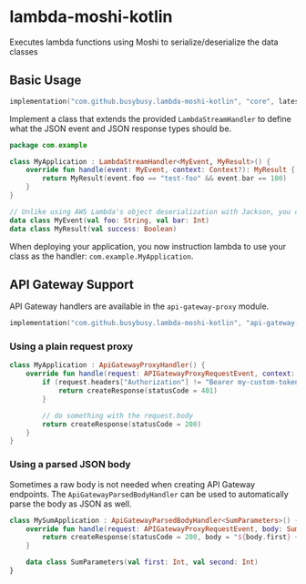 # lambda-moshi-kotlin
Executes lambda functions using Moshi to serialize/deserialize the data classes

## Basic Usage

```kotlin
implementation("com.github.busybusy.lambda-moshi-kotlin", "core", latestVersion)
```

Implement a class that extends the provided `LambdaStreamHandler` to define what the JSON event and JSON response types should be.

```kotlin
package com.example

class MyApplication : LambdaStreamHandler<MyEvent, MyResult>() {
    override fun handle(event: MyEvent, context: Context?): MyResult {
        return MyResult(event.foo == "test-foo" && event.bar == 100)
    }
}

// Unlike using AWS Lambda's object deserialization with Jackson, you can have non-null and required parameters!!
data class MyEvent(val foo: String, val bar: Int)
data class MyResult(val success: Boolean)
```

When deploying your application, you now instruction lambda to use your class as the handler: `com.example.MyApplication`.

## API Gateway Support

API Gateway handlers are available in the `api-gateway-proxy` module.

```kotlin
implementation("com.github.busybusy.lambda-moshi-kotlin", "api-gateway-proxy", latestVersion)
```

### Using a plain request proxy

```kotlin
class MyApplication : ApiGatewayProxyHandler() {
    override fun handle(request: APIGatewayProxyRequestEvent, context: Context?): APIGatewayProxyResponseEvent {
        if (request.headers["Authorization"] != "Bearer my-custom-token") {
            return createResponse(statusCode = 401)
        }

        // do something with the request.body
        return createResponse(statusCode = 200)
    }
}
```


### Using a parsed JSON body

Sometimes a raw body is not needed when creating API Gateway endpoints. The `ApiGatewayParsedBodyHandler` can be used to
automatically parse the body as JSON as well.

```kotlin
class MySumApplication : ApiGatewayParsedBodyHandler<SumParameters>() {
    override fun handle(request: APIGatewayProxyRequestEvent, body: SumParameters, context: Context?): APIGatewayProxyResponseEvent {
        return createResponse(statusCode = 200, body = "${body.first} + ${body.second} = ${body.first + body.second}")
    }

    data class SumParameters(val first: Int, val second: Int)
}
```